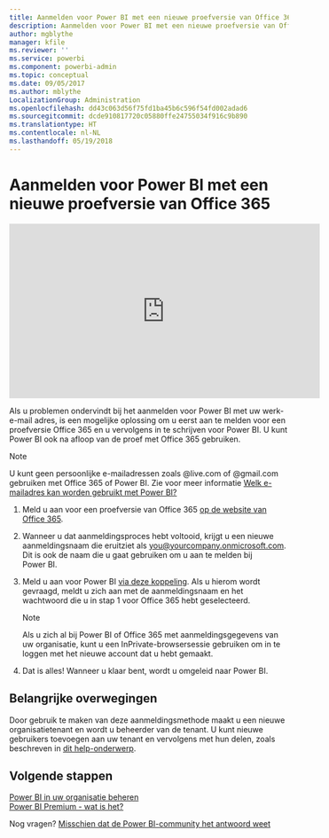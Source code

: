 ```yaml
---
title: Aanmelden voor Power BI met een nieuwe proefversie van Office 365
description: Aanmelden voor Power BI met een nieuwe proefversie van Office 365
author: mgblythe
manager: kfile
ms.reviewer: ''
ms.service: powerbi
ms.component: powerbi-admin
ms.topic: conceptual
ms.date: 09/05/2017
ms.author: mblythe
LocalizationGroup: Administration
ms.openlocfilehash: dd43c063d56f75fd1ba45b6c596f54fd002adad6
ms.sourcegitcommit: dcde910817720c05880ffe24755034f916c9b890
ms.translationtype: HT
ms.contentlocale: nl-NL
ms.lasthandoff: 05/19/2018
---
```

# <a name="signing-up-for-power-bi-with-a-new-office-365-trial"></a>Aanmelden voor Power BI met een nieuwe proefversie van Office 365
<iframe width="560" height="315" src="https://www.youtube.com/embed/gbSuFST-Nx4?showinfo=0" frameborder="0" allowfullscreen></iframe>

Als u problemen ondervindt bij het aanmelden voor Power BI met uw werk-e-mail adres, is een mogelijke oplossing om u eerst aan te melden voor een proefversie Office 365 en u vervolgens in te schrijven voor Power BI.  U kunt Power BI ook na afloop van de proef met Office 365 gebruiken.

> [!NOTE]
> U kunt geen persoonlijke e-mailadressen zoals @live.com of @gmail.com gebruiken met Office 365 of Power BI. Zie voor meer informatie [Welk e-mailadres kan worden gebruikt met Power BI?](service-self-service-signup-for-power-bi.md#what-email-address-can-be-used-with-power-bi)
> 
> 

1. Meld u aan voor een proefversie van Office 365 [op de website van Office 365](https://go.microsoft.com/fwlink/p/?LinkID=403802).
2. Wanneer u dat aanmeldingsproces hebt voltooid, krijgt u een nieuwe aanmeldingsnaam die eruitziet als you@yourcompany.onmicrosoft.com.  Dit is ook de naam die u gaat gebruiken om u aan te melden bij Power BI.
3. Meld u aan voor Power BI [via deze koppeling](https://portal.office.com/Start/Confirm?Sku=a403ebcc-fae0-4ca2-8c8c-7a907fd6c235&ru=https%3A%2F%2Fapp.powerbi.com%3FredirectedFromSignup%3D1%26noSignUpCheck%3D1).  Als u hierom wordt gevraagd, meldt u zich aan met de aanmeldingsnaam en het wachtwoord die u in stap 1 voor Office 365 hebt geselecteerd.
   
   > [!NOTE]
   > Als u zich al bij Power BI of Office 365 met aanmeldingsgegevens van uw organisatie, kunt u een InPrivate-browsersessie gebruiken om in te loggen met het nieuwe account dat u hebt gemaakt.
   > 
   > 
4. Dat is alles!  Wanneer u klaar bent, wordt u omgeleid naar Power BI.

## <a name="important-considerations"></a>Belangrijke overwegingen
Door gebruik te maken van deze aanmeldingsmethode maakt u een nieuwe organisatietenant en wordt u beheerder van de tenant. U kunt nieuwe gebruikers toevoegen aan uw tenant en vervolgens met hun delen, zoals beschreven in [dit help-onderwerp](https://support.office.com/en-sg/article/Add-users-individually-to-Office-365---Admin-Help-1970f7d6-03b5-442f-b385-5880b9c256ec?ui=en-US&rs=en-SG&ad=SG).

## <a name="next-steps"></a>Volgende stappen
[Power BI in uw organisatie beheren](service-admin-administering-power-bi-in-your-organization.md)  
[Power BI Premium - wat is het?](service-premium.md)  

Nog vragen? [Misschien dat de Power BI-community het antwoord weet](http://community.powerbi.com/)

